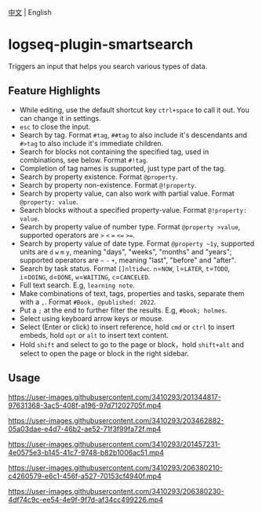 [中文](README.md) | English

# logseq-plugin-smartsearch

Triggers an input that helps you search various types of data.

## Feature Highlights

- While editing, use the default shortcut key `ctrl+space` to call it out. You can change it in settings.
- `esc` to close the input.
- Search by tag. Format `#tag`, `##tag` to also include it's descendants and `#>tag` to also include it's immediate children.
- Search for blocks not containing the specified tag, used in combinations, see below. Format `#!tag`.
- Completion of tag names is supported, just type part of the tag.
- Search by property existence. Format `@property`.
- Search by property non-existence. Format `@!property`.
- Search by property value, can also work with partial value. Format `@property: value`.
- Search blocks without a specified property-value. Format `@!property: value`.
- Search by property value of number type. Format `@property >value`, supported operators are `>` `<` `=` `<=` `>=`.
- Search by property value of date type. Format `@property ~1y`, supported units are `d` `w` `m` `y`, meaning "days", "weeks", "months" and "years"; supported operators are `~` `-` `+`, meaning "last", "before" and "after".
- Search by task status. Format `[]nltidwc`. `n`=`NOW`, `l`=`LATER`, `t`=`TODO`, `i`=`DOING`, `d`=`DONE`, `w`=`WAITING`, `c`=`CANCELED`.
- Full text search. E.g, `learning note`.
- Make combinations of text, tags, properties and tasks, separate them with a `,`. Format `#Book, @published: 2022`.
- Put a `;` at the end to further filter the results. E.g, `#book; holmes`.
- Select using keyboard arrow keys or mouse.
- Select (Enter or click) to insert reference, hold `cmd` or `ctrl` to insert embeds, hold `opt` or `alt` to insert text content.
- Hold `shift` and select to go to the page or block，hold `shift+alt` and select to open the page or block in the right sidebar.

## Usage

https://user-images.githubusercontent.com/3410293/201344817-97631368-3ac5-408f-a196-97d71202705f.mp4

https://user-images.githubusercontent.com/3410293/203462882-05a03dae-e4d7-46b2-ae52-71f3f99fa72f.mp4

https://user-images.githubusercontent.com/3410293/201457231-4e0575e3-b145-41c7-9748-b82b1006ac51.mp4

https://user-images.githubusercontent.com/3410293/206380210-c4260579-e6c1-456f-a527-70153cf4940f.mp4

https://user-images.githubusercontent.com/3410293/206380230-4df74c9c-ee54-4e9f-9f7d-af34cc499226.mp4
